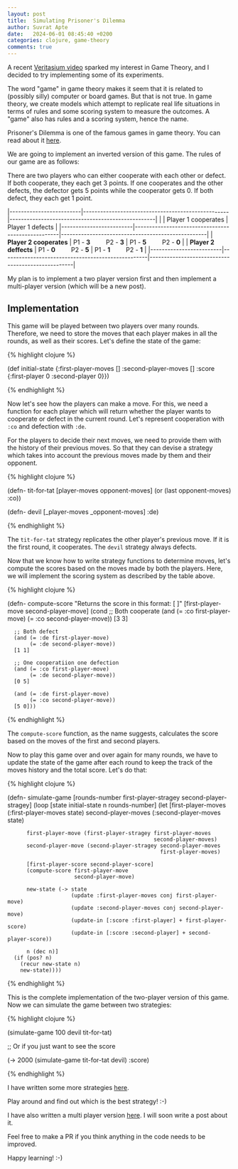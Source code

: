 ```yaml
---
layout: post
title:  Simulating Prisoner's Dilemma
author: Suvrat Apte
date:   2024-06-01 08:45:40 +0200
categories: clojure, game-theory
comments: true
---
```


A recent [Veritasium
video](https://www.youtube.com/watch?v=mScpHTIi-kM) sparked my
interest in Game Theory, and I decided to try implementing some of its
experiments.

The word "game" in game theory makes it seem that it is related to
(possibly silly) computer or board games. But that is not true. In
game theory, we create models which attempt to replicate real life
situations in terms of rules and some scoring system to measure the
outcomes. A "game" also has rules and a scoring system, hence the name.

Prisoner's Dilemma is one of the famous games in game theory. You can read about
it [here](https://en.wikipedia.org/wiki/Prisoner%27s_dilemma).

We are going to implement an inverted version of this game. The rules
of our game are as follows:

There are two players who can either cooperate with each other or
defect. If both cooperate, they each get 3 points. If one cooperates
and the other defects, the defector gets 5 points while the cooperator
gets 0. If both defect, they each get 1 point.

|-------------------------|---------------------------------------------------|---------------------------------------------------|
|                         | Player 1 cooperates                               | Player 1 defects                                  |
|-------------------------|---------------------------------------------------|---------------------------------------------------|
| **Player 2 cooperates** | P1 - **3** &nbsp; &nbsp; &nbsp; &nbsp; P2 - **3** | P1 - **5** &nbsp; &nbsp; &nbsp; &nbsp; P2 - **0** |
| **Player 2 deffects**   | P1 - **0** &nbsp; &nbsp; &nbsp; &nbsp; P2 - **5** | P1 - **1** &nbsp; &nbsp; &nbsp; &nbsp; P2 - **1** |
|-------------------------|---------------------------------------------------|---------------------------------------------------|

My plan is to implement a two player version first and then implement a
multi-player version (which will be a new post).

<!---excerpt-break-->

## Implementation

This game will be played between two players over many
rounds. Therefore, we need to store the moves that each player makes
in all the rounds, as well as their scores. Let's define the state of
the game:

{% highlight clojure %}

(def initial-state
  {:first-player-moves []
   :second-player-moves []
   :score {:first-player 0
           :second-player 0}})

{% endhighlight %}

Now let's see how the players can make a move. For this, we need a
function for each player which will return whether the player wants to
cooperate or defect in the current round. Let's represent cooperation
with `:co` and defection with `:de`.

For the players to decide their next moves, we need to provide them with the
history of their previous moves. So that they can devise a strategy which takes
into account the previous moves made by them and their opponent.

{% highlight clojure %}

(defn- tit-for-tat
  [player-moves opponent-moves]
  (or (last opponent-moves) :co))

(defn- devil
  [_player-moves _opponent-moves]
  :de)

{% endhighlight %}

The `tit-for-tat` strategy replicates the other player's previous
move. If it is the first round, it cooperates. The `devil` strategy
always defects.

Now that we know how to write strategy functions to determine moves,
let's compute the scores based on the moves made by both the players.
Here, we will implement the scoring system as described by the table
above.

{% highlight clojure %}

(defn- compute-score
  "Returns the score in this format:
   [<first-player-score> <second-player-score>]"
  [first-player-move second-player-move]
  (cond
      ;; Both cooperate
      (and (= :co first-player-move)
           (= :co second-player-move))
      [3 3]

      ;; Both defect
      (and (= :de first-player-move)
           (= :de second-player-move))
      [1 1]

      ;; One cooperatiion one defection
      (and (= :co first-player-move)
           (= :de second-player-move))
      [0 5]

      (and (= :de first-player-move)
           (= :co second-player-move))
      [5 0]))

{% endhighlight %}

The `compute-score` function, as the name suggests, calculates the
score based on the moves of the first and second players.

Now to play this game over and over again for many rounds, we have to
update the state of the game after each round to keep the track of the
moves history and the total score. Let's do that:

{% highlight clojure %}

(defn- simulate-game
  [rounds-number first-player-stragey second-player-stragey]
  (loop [state initial-state
         n rounds-number]
    (let [first-player-moves (:first-player-moves state)
          second-player-moves (:second-player-moves state)

          first-player-move (first-player-stragey first-player-moves
                                                  second-player-moves)
          second-player-move (second-player-stragey second-player-moves
                                                    first-player-moves)

          [first-player-score second-player-score]
          (compute-score first-player-move
                         second-player-move)

          new-state (-> state
                        (update :first-player-moves conj first-player-move)
                        (update :second-player-moves conj second-player-move)
                        (update-in [:score :first-player] + first-player-score)
                        (update-in [:score :second-player] + second-player-score))

          n (dec n)]
      (if (pos? n)
        (recur new-state n)
        new-state))))

{% endhighlight %}

This is the complete implementation of the two-player version of this
game. Now we can simulate the game between two strategies:

{% highlight clojure %}

(simulate-game 100 devil tit-for-tat)

;; Or if you just want to see the score

(-> 2000
    (simulate-game tit-for-tat devil)
    :score)

{% endhighlight %}

I have written some more strategies
[here](https://github.com/suvratapte/game-theory/blob/main/src/game_theory/single_player.clj).

Play around and find out which is the best strategy! :-)

I have also written a multi player version [here](https://github.com/suvratapte/game-theory/blob/main/src/game_theory/multi_player.clj).
I will soon write a post about it.

Feel free to make a PR if you think anything in the code needs to be
improved.

Happy learning! :-)
